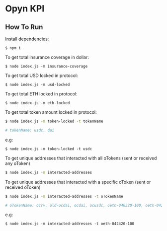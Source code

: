 # Opyn KPI

## How To Run

Install dependencies:
```
$ npm i
```

To get total insurance coverage in dollar:
```
$ node index.js -m insurance-coverage
```

To get total USD locked in protocol:
```
$ node index.js -m usd-locked
```

To get total ETH locked in protocol:
```
$ node index.js -m eth-locked
```

To get total token amount locked in protocol:
```bash
$ node index.js -m token-locked -t tokenName

# tokenName: usdc, dai
```
e.g:
```
$ node index.js -m token-locked -t usdc
```
To get unique addresses that interacted with all oTokens (sent or received any oToken)
```bash
$ node index.js -m interacted-addresses
```

To get unique addresses that interacted with a specific oToken (sent or received oToken)
```bash
$ node index.js -m interacted-addresses -t oTokenName

# oTokenName: ocrv, old-ocdai, ocdai, ocusdc, oeth-040320-100, oeth-042420-100, oeth-042420-150, oeth-050120-160
```
e.g:
```
$ node index.js -m interacted-addresses -t oeth-042420-100
```


